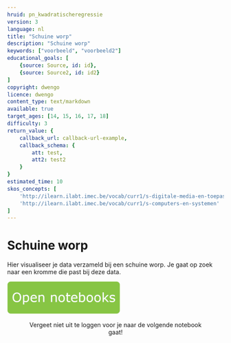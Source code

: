 ```yaml
---
hruid: pn_kwadratischeregressie
version: 3
language: nl
title: "Schuine worp"
description: "Schuine worp"
keywords: ["voorbeeld", "voorbeeld2"]
educational_goals: [
    {source: Source, id: id}, 
    {source: Source2, id: id2}
]
copyright: dwengo
licence: dwengo
content_type: text/markdown
available: true
target_ages: [14, 15, 16, 17, 18]
difficulty: 3
return_value: {
    callback_url: callback-url-example,
    callback_schema: {
        att: test,
        att2: test2
    }
}
estimated_time: 10
skos_concepts: [
    'http://ilearn.ilabt.imec.be/vocab/curr1/s-digitale-media-en-toepassingen', 
    'http://ilearn.ilabt.imec.be/vocab/curr1/s-computers-en-systemen'
]
---
```

# Schuine worp
Hier visualiseer je data verzameld bij een schuine worp. Je gaat op zoek naar een kromme die past bij deze data. 

[![](embed/Knop.png "Knop")](https://kiks.ilabt.imec.be/hub/tmplogin?id=0351 "Notebooks schuine worp")
<figure>
    <figcaption align = "center">Vergeet niet uit te loggen voor je naar de volgende notebook gaat!</figcaption>
</figure>
